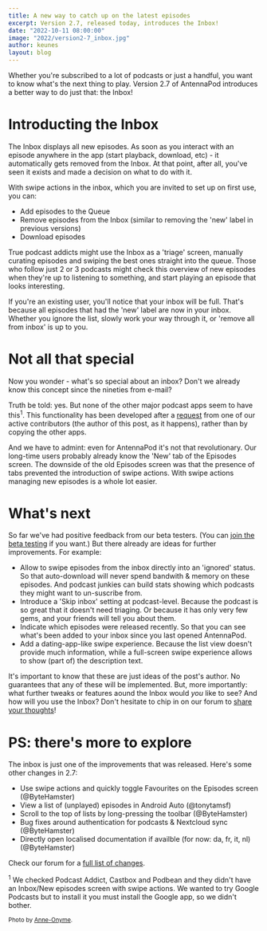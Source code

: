 ```yaml
---
title: A new way to catch up on the latest episodes
excerpt: Version 2.7, released today, introduces the Inbox!
date: "2022-10-11 08:00:00"
image: "2022/version2-7_inbox.jpg"
author: keunes
layout: blog
---
```


Whether you're subscribed to a lot of podcasts or just a handful, you want to know what's the next thing to play. Version 2.7 of AntennaPod introduces a better way to do just that: the Inbox!

# Introducting the Inbox
The Inbox displays all new episodes. As soon as you interact with an episode anywhere in the app (start playback, download, etc) - it automatically gets removed from the Inbox. At that point, after all, you've seen it exists and made a decision on what to do with it.

With swipe actions in the inbox, which you are invited to set up on first use, you can:
* Add episodes to the Queue
* Remove episodes from the Inbox
(similar to removing the 'new' label in previous versions)
* Download episodes

True podcast addicts might use the Inbox as a 'triage' screen, manually curating episodes and swiping the best ones straight into the queue. Those who follow just 2 or 3 podcasts might check this overview of new episodes when they're up to listening to something, and start playing an episode that looks interesting.

If you're an existing user, you'll notice that your inbox will be full. That's because all episodes that had the 'new' label are now in your inbox. Whether you ignore the list, slowly work your way through it, or 'remove all from inbox' is up to you.

# Not all that special
Now you wonder - what's so special about an inbox? Don't we already know this concept since the nineties from e-mail?

Truth be told: yes. But none of the other major podcast apps seem to have this<sup>1</sup>. This functionality has been developed after a [request](https://forum.antennapod.org/t/introduce-new-screen-sytem-inbox/723) from one of our active contributors (the author of this post, as it happens), rather than by copying the other apps.

And we have to admint: even for AntennaPod it's not that revolutionary. Our long-time users probably already know the 'New' tab of the Episodes screen. The downside of the old Episodes screen was that the presence of tabs prevented the introduction of swipe actions. With swipe actions managing new episodes is a whole lot easier.

# What's next
So far we've had positive feedback from our beta testers. (You can [join the beta testing](/documentation/general/beta) if you want.) But there already are ideas for further improvements. For example:
* Allow to swipe episodes from the inbox directly into an 'ignored' status. So that auto-download will never spend bandwith & memory on these episodes. And podcast junkies can build stats showing which podcasts they might want to un-suscribe from.
* Introduce a 'Skip inbox' setting at podcast-level. Because the podcast is so great that it doesn't need triaging. Or because it has only very few gems, and your friends will tell you about them.
* Indicate which episodes were released recently. So that you can see what's been added to your inbox since you last opened AntennaPod.
* Add a dating-app-like swipe experience. Because the list view doesn't provide much information, while a full-screen swipe experience allows to show (part of) the description text.

It's important to know that these are just ideas of the post's author. No guarantees that any of these will be implemented. But, more importantly: what further tweaks or features aound the Inbox would *you* like to see? And how will you use the Inbox? Don't hesitate to chip in on our forum to [share your thoughts](https://forum.antennapod.org)!

# PS: there's more to explore

The inbox is just one of the improvements that was released. Here's some other changes in 2.7:
* Use swipe actions and quickly toggle Favourites on the Episodes screen (@ByteHamster)
* View a list of (unplayed) episodes in Android Auto (@tonytamsf)
* Scroll to the top of lists by long-pressing the toolbar (@ByteHamster)
* Bug fixes around authentication for podcasts & Nextcloud sync (@ByteHamster)
* Directly open localised documentation if availble (for now: da, fr, it, nl) (@ByteHamster)

Check our forum for a [full list of changes](https://forum.antennapod.org/t/antennapod-2-7-release-notes/2255).

<sup>1</sup> We checked Podcast Addict, Castbox and Podbean and they didn't have an Inbox/New episodes screen with swipe actions. We wanted to try Google Podcasts but to install it you must install the Google app, so we didn't bother.

<small>Photo by [Anne-Onyme](https://pixabay.com/de/users/anne-onyme-1513318/).</small>
